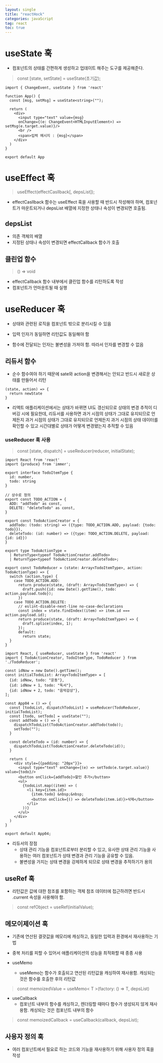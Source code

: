 ```yaml
---
layout: single
title: "reactHock"
categories: javaScript
tag: react
toc: true
---
```


# useState 훅

- 컴포넌트의 상태를 간편하게 생성하고 업데이트 해주는 도구를 제공해준다.

> const [state, setState] = useState(초기값);

```
import { ChangeEvent, useState } from 'react'

function App() {
  const [msg, setMsg] = useState<string>("");

  return (
    <div>
      <input type="text" value={msg} 
      onChange={(e: ChangeEvent<HTMLInputElement>) => setMsg(e.target.value)}/>
      <br />
      <span>입력 메시지 : {msg}</span>
    </div>
  )
}

export default App
```

# useEffect 훅

> useEffect(effectCasllback[, depsList]);

- effectCasllback 함수는 useEffect 훅을 사용할 때 반드시 작성해야 하며, 컴포넌트가 마운트되거나 depsList 배열에 지정한 상태나 속성이 변경되면 호출됨.

## depsList

- 의존 객체의 배열
- 지정된 상태나 속성이 변경되면 effectCallback 함수가 호출

## 클린업 함수

> () => void

- effectCallback 함수 내부에서 클린업 함수를 리턴하도록 작성
- 컴포넌트가 언마운트될 때 실행

# useReducer 훅

- 상태와 관련된 로직을 컴포넌트 밖으로 분리시킬 수 있음

- 입력 인자가 동일하면 리턴값도 동일해야 함
- 함수에 전달되는 인자는 불변성을 가져야 함. 따라서 인자를 변경할 수 없음

## 리듀서 함수

- 순수 함수여야 하기 때문에 sate와 action을 변경해서는 안되고 반드시 새로운 상태를 만들어서 리턴

```
(state, action) => {
  return newState
}
```

- 리액트 애플리케이션에서는 상태가 바뀌면 UI도 갱신되므로 상태의 변경 추적이 디버깅 시에 필요한데, 리듀서를 사용하면 과거 시점의 상태가 그대로 유지되므로 언제든지 과거 시점의 상태가 그대로 유지되므로 언제든지 과거 시점의 상태 데이터를 확인할 수 있고 시간대별로 상태가 어떻게 변경됐는지 추적할 수 있음

### useReducer 훅 사용

> const [state, dispatch] = useReducer(reducer, initialState);

```
import React from 'react'
import {produce} from 'immer';

export interface TodoItemType {
  id: number,
  todo: string
}

// 상수로 정의
export const TODO_ACTION = {
  ADD: "addTodo" as const,
  DELETE: "deleteTodo" as const,
}

export const TodoActionCreator = {
  addTodo: (todo: string) => ({type: TODO_ACTION.ADD, payload: {todo: todo}}),
  deleteTodo: (id: number) => ({type: TODO_ACTION.DELETE, payload: {id: id}})
}

export type TodoActionType =
  | ReturnType<typeof TodoActionCreator.addTodo>
  | ReturnType<typeof TodoActionCreator.deleteTodo>;

export const TodoReducer = (state: Array<TodoItemType>, action: TodoActionType) => {
  switch (action.type) {
    case TODO_ACTION.ADD: 
      return produce(state, (draft: Array<TodoItemType>) => {
        draft.push({id: new Date().getTime(), todo: action.payload.todo});
      })
    case TODO_ACTION.DELETE:
      // eslint-disable-next-line no-case-declarations
      const index = state.findIndex((item) => item.id === action.payload.id);
      return produce(state, (draft: Array<TodoItemType>) => {
        draft.splice(index, 1);
      });
      default:
        return state;
  }
}
```

```
import React, { useReducer, useState } from 'react'
import { TodoActionCreator, TodoItemType, TodoReducer } from './TodoReducer';

const idNow = new Date().getTime();
const initialTodoList: Array<TodoItemType> = [
  {id: idNow, todo: "운동"},
  {id: idNow + 1, todo: "독서"},
  {id: idNow + 2, todo: "음악감상"},
];

const App04 = () => {
  const [todoList, dispatchTodoList] = useReducer(TodoReducer, initialTodoList);
  const [todo, setTodo] = useState("");
  const addTodo = () => {
    dispatchTodoList(TodoActionCreator.addTodo(todo));
    setTodo("");
  }

  const deleteTodo = (id: number) => {
    dispatchTodoList(TodoActionCreator.deleteTodo(id));
  }

  return (
    <div style={{padding: "20px"}}>
      <input type="text" onChange={(e) => setTodo(e.target.value)} value={todo}/>
      <button onClick={addTodo}>할인 추가</button>
      <ul>
        {todoList.map((item) => (
          <li key={item.id}>
            {item.todo} &nbsp;&nbsp;
            <button onClick={() => deleteTodo(item.id)}>삭제</button>
          </li>
        ))}
      </ul>
    </div>
  )
}

export default App04;
```
- 리듀서의 장점
  - 상태 관리 기능을 컴포넌트로부터 분리할 수 있고, 유사한 상태 관리 기능을 사용하는 여러 컴포넌트가 상태 변경과 관리 기능을 공유할 수 있음.
  - 불변성을 가지는 상태 변경을 강제하게 되므로 상태 변경을 추적하기가 용의

## useRef 훅

- 리턴값은 값에 대한 참조를 포함하는 객체 참조 데이터에 접근하려면 반드시 .current 속성을 사용해야 함.

> const refObject = useRef(initialValue);

## 메모이제이션 훅

- 기존에 연산된 결괏값을 메모리에 캐싱하고, 동일한 입력과 환경에서 재사용하는 기법
- 중복 처리를 피할 수 있어서 애플리케이션의 성능을 최적화할 때 종종 사용

- useMemo
  - useMemo는 함수가 호출되고 연산된 리턴값을 캐싱하여 재사용함. 캐싱되는 것은 함수를 호출한 후의 리턴값

> const memoizedValue = useMemo< T >(factory: () => T, depsList)

- useCallback
  - 컴포넌트 내부의 함수를 캐싱하고, 렌더링할 때마다 함수가 생성되지 않게 재사용함. 캐싱되는 것은 컴포넌트 내부의 함수

> const memoizedCallback = useCallback(callback, depsList);

## 사용자 정의 훅

- 여러 컴포넌트에서 필요로 하는 코드와 기능을 재사용하기 위해 사용자 정의 훅을 작성


